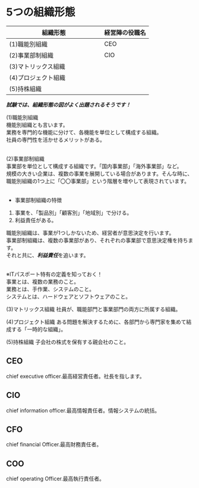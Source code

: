 # 5つの組織形態

|組織形態　　　　　　　　　　　|経営陣の役職名|
|-----------|------------|
|(1)職能別組織    |CEO        |
|(2)事業部制組織  |CIO        |
|(3)マトリックス組織 |
|(4)プロジェクト組織 |
|(5)持株組織

***試験では、組織形態の図がよく出題されるそうです！***

(1)職能別組織<br>
機能別組織とも言います。<br>
業務を専門的な機能に分けて、各機能を単位として構成する組織。<br>
社員の専門性を活かせるメリットがある。<br><br>


(2)事業部制組織<br>
事業部を単位として構成する組織です。「国内事業部」「海外事業部」など。<br>
規模の大きい企業は、複数の事業を展開している場合があります。そんな時に、職能別組織の1つ上に「〇〇事業部」という階層を増やして表現されています。<br><br>

- 事業部制組織の特徴<br>
1. 事業を、「製品別」「顧客別」「地域別」で分ける。
1. 利益責任がある。

職能別組織は、事業が1つしかないため、経営者が意思決定を行います。<br>
事業部制組織は、複数の事業部があり、それぞれの事業部で意思決定権を持ちます。<br>
それと共に、***利益責任***を追います。<br><br>

※ITパスポート特有の定義を知っておく！<br>
事業とは、複数の業務のこと。<br>
業務とは、手作業、システムのこと。<br>
システムとは、ハードウェアとソフトウェアのこと。<br>

(3)マトリックス組織
社員が、職能部門と事業部門の両方に所属する組織。

(4)プロジェクト組織
ある問題を解決するために、各部門から専門家を集めて結成する「一時的な組織」。


(5)持株組織
子会社の株式を保有する親会社のこと。


## CEO
chief executive officer.最高経営責任者。社長を指します。


## CIO
chief information officer.最高情報責任者。情報システムの統括。

## CFO
chief financial Officer.最高財務責任者。


## COO
chief operating Officer.最高執行責任者。
